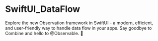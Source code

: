 # SwiftUI_DataFlow
 Explore the new Observation framework in SwiftUI - a modern, efficient, and user-friendly way to handle data flow in your apps. Say goodbye to Combine and hello to @Observable. 🚀
